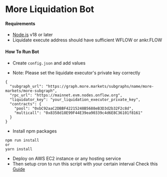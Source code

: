 # More Liquidation Bot

#### Requirements

- [Node.js](https://nodejs.org/en) v18 or later
- Liquidate execute address should have sufficient WFLOW or ankr.FLOW

#### How To Run Bot

- Create `config.json` and add values

* Note: Please set the liquidate executor's private key correctly

```
{
  "subgraph_url": "https://graph.more.markets/subgraphs/name/more-markets/more-subgraph",
  "rpc_url": "https://mainnet.evm.nodes.onflow.org",
  "liquidator_key": "your_liquidation_executor_private_key",
  "contracts": {
    "pool": "0xbC92aaC2DBBF42215248B5688eB3D3d2b32F2c8d",
    "multicall": "0x8358d18E99F44E39ea90339c4d6E8C36101f8161"
  }
}
```

- Install npm packages

```
npm run install
or
yarn install
```

- Deploy on AWS EC2 instance or any hosting service
- Then setup cron to run this script with your certain interval
  Check this [Guide](https://www.swhosting.com/en/comunidad/manual/how-to-use-cron-to-automate-tasks-in-ubuntu-2204debian-11)
